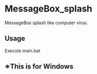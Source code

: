 # MessageBox_splash  
MessageBox splash like computer virus.  
  
## Usage  
Execute main.bat  
  
## ※This is for Windows
